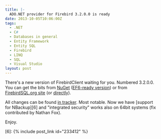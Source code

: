 ```yaml
---
title: |-
  ADO.NET provider for Firebird 3.2.0.0 is ready
date: 2013-10-05T10:06:00Z
tags:
  - .NET
  - C#
  - Databases in general
  - Entity Framework
  - Entity SQL
  - Firebird
  - LINQ
  - SQL
  - Visual Studio
layout: post
---
```

There's a new version of FirebirdClient waiting for you. Numbered 3.2.0.0. You can get the bits from [NuGet][1] ([EF6-ready version][2]) or from [FirebirdSQL.org site][3] (or [directly][4]).

<!-- excerpt -->

All changes can be found [in tracker][5]. Most notable. Now we have [support for NBackup][6] and "integrated security" works also on 64bit systems (fix contributed by Nathan Fox).

Enjoy.

[1]: http://www.nuget.org/packages/FirebirdSql.Data.FirebirdClient/
[2]: http://www.nuget.org/packages/FirebirdSql.Data.FirebirdClient-EF6/
[3]: http://www.firebirdsql.org/en/net-provider/
[4]: http://sourceforge.net/projects/firebird/files/firebird-net-provider/3.2.0/
[5]: http://tracker.firebirdsql.org/secure/ReleaseNote.jspa?version=10571&styleName=Text&projectId=10003&Create=Create
[6]: {% include post_link id="233412" %}